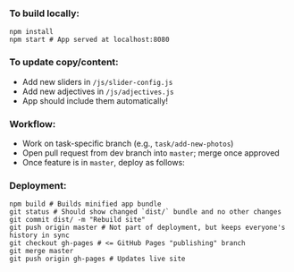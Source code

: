 ### To build locally:
```
npm install
npm start # App served at localhost:8080
```

### To update copy/content:
* Add new sliders in `/js/slider-config.js`
* Add new adjectives in `/js/adjectives.js`
* App should include them automatically!

### Workflow:
* Work on task-specific branch (e.g., `task/add-new-photos`)
* Open pull request from dev branch into `master`; merge once approved
* Once feature is in `master`, deploy as follows:

### Deployment:
```
npm build # Builds minified app bundle
git status # Should show changed `dist/` bundle and no other changes
git commit dist/ -m "Rebuild site"
git push origin master # Not part of deployment, but keeps everyone's history in sync
git checkout gh-pages # <= GitHub Pages "publishing" branch
git merge master
git push origin gh-pages # Updates live site
```
